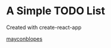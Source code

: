 # A Simple TODO List

Created with create-react-app

[mayconblopes](https://maycon.barretolopes.com)